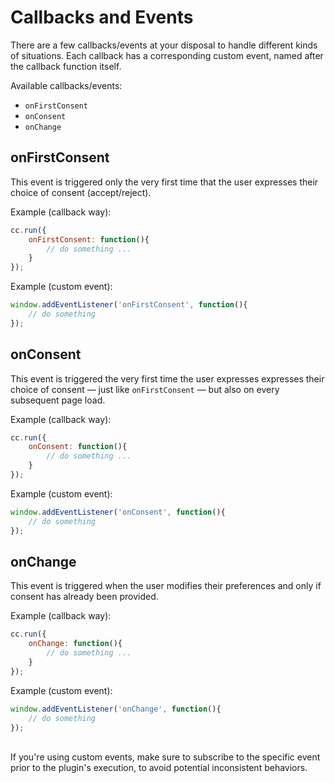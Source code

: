 # Callbacks and Events
There are a few callbacks/events at your disposal to handle different kinds of situations. Each callback has a corresponding custom event, named after the callback function itself.

Available callbacks/events:

- `onFirstConsent`
- `onConsent`
- `onChange`

## onFirstConsent
This event is triggered only the very first time that the user expresses their choice of consent (accept/reject).

Example (callback way):
```javascript
cc.run({
    onFirstConsent: function(){
        // do something ...
    }
});
```

Example (custom event):
```javascript
window.addEventListener('onFirstConsent', function(){
    // do something
});
```

## onConsent
This event is triggered the very first time the user expresses expresses their choice of consent — just like `onFirstConsent` — but also on every subsequent page load.

Example (callback way):
```javascript
cc.run({
    onConsent: function(){
        // do something ...
    }
});
```

Example (custom event):
```javascript
window.addEventListener('onConsent', function(){
    // do something
});
```

## onChange
This event is triggered when the user modifies their preferences and only if consent has already been provided.

Example (callback way):
```javascript
cc.run({
    onChange: function(){
        // do something ...
    }
});
```

Example (custom event):
```javascript
window.addEventListener('onChange', function(){
    // do something
});
```

<br>


<CustomBlock type="warning" title="Note">
If you're using custom events, make sure to subscribe to the specific event prior to the plugin's execution, to avoid potential inconsistent behaviors.

</CustomBlock>